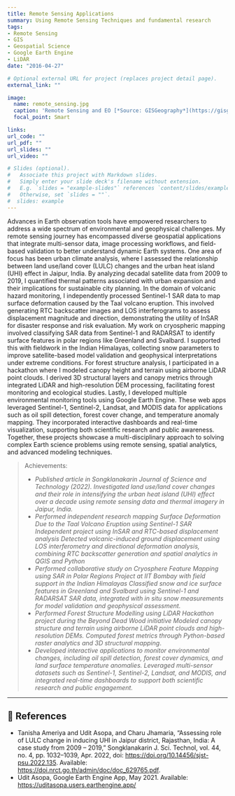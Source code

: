 ```yaml
---
title: Remote Sensing Applications
summary: Using Remote Sensing Techniques and fundamental research
tags:
- Remote Sensing
- GIS
- Geospatial Science
- Google Earth Engine
- LiDAR
date: "2016-04-27"

# Optional external URL for project (replaces project detail page).
external_link: ""

image:
  name: remote_sensing.jpg
  caption: 'Remote Sensing and EO [*Source: GISGeography*](https://gisgeography.com/remote-sensing-earth-observation-guide/)]'
  focal_point: Smart

links:
url_code: ""
url_pdf: ""
url_slides: ""
url_video: ""

# Slides (optional).
#   Associate this project with Markdown slides.
#   Simply enter your slide deck's filename without extension.
#   E.g. `slides = "example-slides"` references `content/slides/example-slides.md`.
#   Otherwise, set `slides = ""`.
#  slides: example
---
```


Advances in Earth observation tools have empowered researchers to address a wide spectrum of environmental and geophysical challenges. My remote sensing journey has encompassed diverse geospatial applications that integrate multi-sensor data, image processing workflows, and field-based validation to better understand dynamic Earth systems.
One area of focus has been urban climate analysis, where I assessed the relationship between land use/land cover (LULC) changes and the urban heat island (UHI) effect in Jaipur, India. By analyzing decadal satellite data from 2009 to 2019, I quantified thermal patterns associated with urban expansion and their implications for sustainable city planning.
In the domain of volcanic hazard monitoring, I independently processed Sentinel-1 SAR data to map surface deformation caused by the Taal volcano eruption. This involved generating RTC backscatter images and LOS interferograms to assess displacement magnitude and direction, demonstrating the utility of InSAR for disaster response and risk evaluation.
My work on cryospheric mapping involved classifying SAR data from Sentinel-1 and RADARSAT to identify surface features in polar regions like Greenland and Svalbard. I supported this with fieldwork in the Indian Himalayas, collecting snow parameters to improve satellite-based model validation and geophysical interpretations under extreme conditions.
For forest structure analysis, I participated in a hackathon where I modeled canopy height and terrain using airborne LiDAR point clouds. I derived 3D structural layers and canopy metrics through integrated LiDAR and high-resolution DEM processing, facilitating forest monitoring and ecological studies.
Lastly, I developed multiple environmental monitoring tools using Google Earth Engine. These web apps leveraged Sentinel-1, Sentinel-2, Landsat, and MODIS data for applications such as oil spill detection, forest cover change, and temperature anomaly mapping. They incorporated interactive dashboards and real-time visualization, supporting both scientific research and public awareness.
Together, these projects showcase a multi-disciplinary approach to solving complex Earth science problems using remote sensing, spatial analytics, and advanced modeling techniques.

> Achievements:
> * *Published article in Songklanakarin Journal of Science and Technology (2022). Investigated land use/land cover changes and their role in intensifying the urban heat island (UHI) effect over a decade using remote sensing data and thermal imagery in Jaipur, India.*
> * *Performed independent research mapping Surface Deformation Due to the Taal Volcano Eruption using Sentinel-1 SAR Independent project using InSAR and RTC-based displacement analysis Detected volcanic-induced ground displacement using LOS interferometry and directional deformation analysis, combining RTC backscatter generation and spatial analytics in QGIS and Python*
> * *Performed collaborative study on Cryosphere Feature Mapping using SAR in Polar Regions Project at IIT Bombay with field support in the Indian Himalayas Classified snow and ice surface features in Greenland and Svalbard using Sentinel-1 and RADARSAT SAR data, integrated with in situ snow measurements for model validation and geophysical assessment.*
> * *Performed Forest Structure Modelling using LiDAR Hackathon project during the Beyond Dead Wood initiative Modeled canopy structure and terrain using airborne LiDAR point clouds and high-resolution DEMs. Computed forest metrics through Python-based raster analytics and 3D structural mapping*.
> * *Developed interactive applications to monitor environmental changes, including oil spill detection, forest cover dynamics, and land surface temperature anomalies. Leveraged multi-sensor datasets such as Sentinel-1, Sentinel-2, Landsat, and MODIS, and integrated real-time dashboards to support both scientific research and public engagement.*

---

## 📖 References

- Tanisha Ameriya and Udit Asopa, and Charu Jhamaria, “Assessing role of LULC change in inducing UHI in Jaipur district, Rajasthan, India: A case study from 2009 – 2019,” Songklanakarin J. Sci. Technol, vol. 44, no. 4, pp. 1032–1039, Apr. 2022, doi: https://doi.org/10.14456/sjst-psu.2022.135. Available: https://doi.nrct.go.th/admin/doc/doc_629765.pdf.
- Udit Asopa, Google Earth Engine App, May 2021. Available: https://uditasopa.users.earthengine.app/
